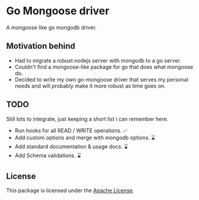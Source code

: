 # Go Mongoose driver

A mongoose like go mongodb driver.

## Motivation behind

- Had to migrate a robust nodejs server with mongodb to a go server.
- Couldn't find a mongoose-like package for go that does what mongoose do.
- Decided to write my own go-mongoose driver that serves my personal needs and will probably make it more robust as time goes on.

## TODO

Still lots to integrate, just keeping a short list i can remember here.

- Run hooks for all READ / WRITE operations. ✅
- Add custom options and merge with mongodb options. ⌛️
- Add standard documentation & usage docs. ⌛️
- Add Schema validations. ⌛️

## License

This package is licensed under the [Apache License](LICENSE).
